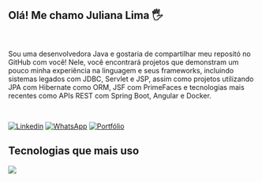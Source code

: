 ## Olá! Me chamo Juliana Lima 🖐️

<br>

Sou uma desenvolvedora Java e gostaria de compartilhar meu repositó no GitHub com você! Nele, você encontrará projetos que demonstram um pouco minha experiência na linguagem e seus frameworks, incluindo sistemas legados com JDBC, Servlet e JSP, assim como projetos utilizando JPA com Hibernate como ORM, JSF com PrimeFaces e tecnologias mais recentes como APIs REST com Spring Boot, Angular e Docker. 

<br>

[![Linkedin](https://img.shields.io/badge/-LinkedIn-%230077B5?style=for-the-badge&logo=linkedin&logoColor=white)](https://www.linkedin.com/in/juliana-lima-b133b967)
[![WhatsApp](https://img.shields.io/badge/WhatsApp-25D366?style=for-the-badge&logo=whatsapp&logoColor=white)](https://contate.me/Juliana-Lima)
[![Portfólio](https://img.shields.io/badge/Portf%C3%B3lio-%E2%9C%88%EF%B8%8F-lightgrey?style=for-the-badge)](https://codedeving.netlify.app/)


## Tecnologias que mais uso
 <p>
  <a href="https://skillicons.dev">
    <img src="https://skillicons.dev/icons?i=java,spring,docker,mysql,postgres,angular" />
  </a>
</p>
  
 <!-- https://github.com/tandpfun/skill-icons#icons-list -->

